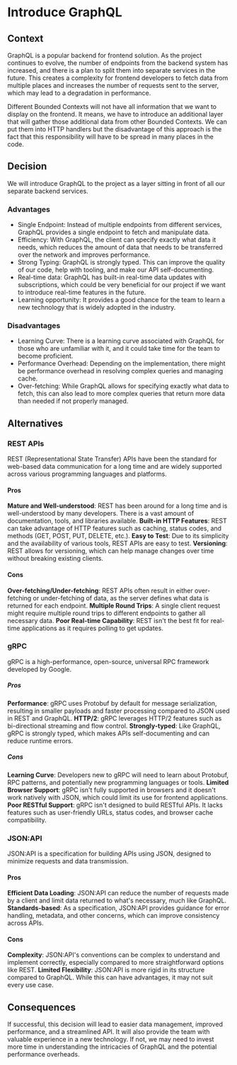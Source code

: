 # Introduce GraphQL

## Context

GraphQL is a popular backend for frontend solution. As the project continues to evolve, the number of endpoints from the backend system has increased, and there is a plan to split them into separate services in the future. This creates a complexity for frontend developers to fetch data from multiple places and increases the number of requests sent to the server, which may lead to a degradation in performance.

Different Bounded Contexts will not have all information that we want to display on the frontend. It means, we have to introduce an additional layer that will gather those additional data from other Bounded Contexts. We can put them into HTTP handlers but the disadvantage of this approach is the fact that this responsibility will have to be spread in many places in the code.

## Decision

We will introduce GraphQL to the project as a layer sitting in front of all our separate backend services.

### Advantages

* Single Endpoint: Instead of multiple endpoints from different services, GraphQL provides a single endpoint to fetch and manipulate data.
* Efficiency: With GraphQL, the client can specify exactly what data it needs, which reduces the amount of data that needs to be transferred over the network and improves performance.
* Strong Typing: GraphQL is strongly typed. This can improve the quality of our code, help with tooling, and make our API self-documenting.
* Real-time data: GraphQL has built-in real-time data updates with subscriptions, which could be very beneficial for our project if we want to introduce real-time features in the future.
* Learning opportunity: It provides a good chance for the team to learn a new technology that is widely adopted in the industry.


### Disadvantages

* Learning Curve: There is a learning curve associated with GraphQL for those who are unfamiliar with it, and it could take time for the team to become proficient.
* Performance Overhead: Depending on the implementation, there might be performance overhead in resolving complex queries and managing cache.
* Over-fetching: While GraphQL allows for specifying exactly what data to fetch, this can also lead to more complex queries that return more data than needed if not properly managed.

## Alternatives

### REST APIs
REST (Representational State Transfer) APIs have been the standard for web-based data communication for a long time and are widely supported across various programming languages and platforms.

#### Pros
**Mature and Well-understood**: REST has been around for a long time and is well-understood by many developers. There is a vast amount of documentation, tools, and libraries available.
**Built-in HTTP Features**: REST can take advantage of HTTP features such as caching, status codes, and methods (GET, POST, PUT, DELETE, etc.).
**Easy to Test**: Due to its simplicity and the availability of various tools, REST APIs are easy to test.
**Versioning**: REST allows for versioning, which can help manage changes over time without breaking existing clients.

#### Cons
**Over-fetching/Under-fetching**: REST APIs often result in either over-fetching or under-fetching of data, as the server defines what data is returned for each endpoint.
**Multiple Round Trips**: A single client request might require multiple round trips to different endpoints to gather all necessary data.
**Poor Real-time Capability**: REST isn't the best fit for real-time applications as it requires polling to get updates.

### gRPC
gRPC is a high-performance, open-source, universal RPC framework developed by Google.

##### Pros
**Performance**: gRPC uses Protobuf by default for message serialization, resulting in smaller payloads and faster processing compared to JSON used in REST and GraphQL.
**HTTP/2**: gRPC leverages HTTP/2 features such as bi-directional streaming and flow control.
**Strongly-typed**: Like GraphQL, gRPC is strongly typed, which makes APIs self-documenting and can reduce runtime errors.

##### Cons
**Learning Curve**: Developers new to gRPC will need to learn about Protobuf, RPC patterns, and potentially new programming languages or tools.
**Limited Browser Support**: gRPC isn't fully supported in browsers and it doesn't work natively with JSON, which could limit its use for frontend applications.
**Poor RESTful Support**: gRPC isn't designed to build RESTful APIs. It lacks features such as user-friendly URLs, status codes, and browser cache compatibility.

### JSON:API
JSON:API is a specification for building APIs using JSON, designed to minimize requests and data transmission.

#### Pros
**Efficient Data Loading**: JSON:API can reduce the number of requests made by a client and limit data returned to what's necessary, much like GraphQL.
**Standards-based**: As a specification, JSON:API provides guidance for error handling, metadata, and other concerns, which can improve consistency across APIs.

#### Cons
**Complexity**: JSON:API's conventions can be complex to understand and implement correctly, especially compared to more straightforward options like REST.
**Limited Flexibility**: JSON:API is more rigid in its structure compared to GraphQL. While this can have advantages, it may not suit every use case.

## Consequences
If successful, this decision will lead to easier data management, improved performance, and a streamlined API. It will also provide the team with valuable experience in a new technology. If not, we may need to invest more time in understanding the intricacies of GraphQL and the potential performance overheads.
